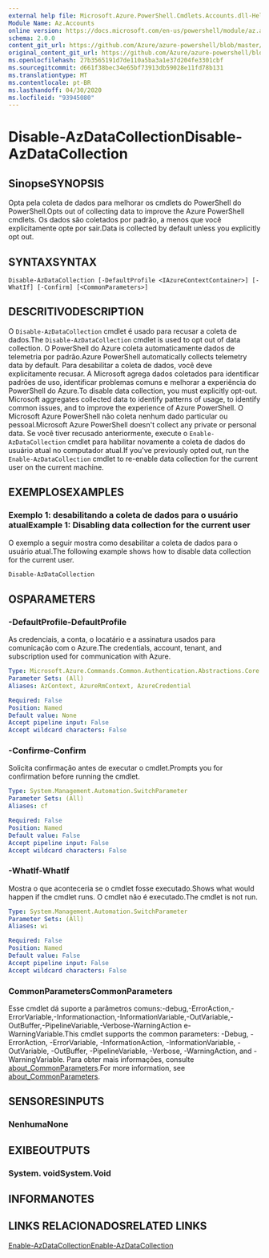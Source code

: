 ```yaml
---
external help file: Microsoft.Azure.PowerShell.Cmdlets.Accounts.dll-Help.xml
Module Name: Az.Accounts
online version: https://docs.microsoft.com/en-us/powershell/module/az.accounts/disable-azdatacollection
schema: 2.0.0
content_git_url: https://github.com/Azure/azure-powershell/blob/master/src/Accounts/Accounts/help/Disable-AzDataCollection.md
original_content_git_url: https://github.com/Azure/azure-powershell/blob/master/src/Accounts/Accounts/help/Disable-AzDataCollection.md
ms.openlocfilehash: 27b3565191d7de110a5ba3a1e37d204fe3301cbf
ms.sourcegitcommit: d661f38bec34e65bf73913db59028e11fd78b131
ms.translationtype: MT
ms.contentlocale: pt-BR
ms.lasthandoff: 04/30/2020
ms.locfileid: "93945080"
---
```

# <span data-ttu-id="1647f-101">Disable-AzDataCollection</span><span class="sxs-lookup"><span data-stu-id="1647f-101">Disable-AzDataCollection</span></span>

## <span data-ttu-id="1647f-102">Sinopse</span><span class="sxs-lookup"><span data-stu-id="1647f-102">SYNOPSIS</span></span>
<span data-ttu-id="1647f-103">Opta pela coleta de dados para melhorar os cmdlets do PowerShell do PowerShell.</span><span class="sxs-lookup"><span data-stu-id="1647f-103">Opts out of collecting data to improve the Azure PowerShell cmdlets.</span></span> <span data-ttu-id="1647f-104">Os dados são coletados por padrão, a menos que você explicitamente opte por sair.</span><span class="sxs-lookup"><span data-stu-id="1647f-104">Data is collected by default unless you explicitly opt out.</span></span>

## <span data-ttu-id="1647f-105">SYNTAX</span><span class="sxs-lookup"><span data-stu-id="1647f-105">SYNTAX</span></span>

```
Disable-AzDataCollection [-DefaultProfile <IAzureContextContainer>] [-WhatIf] [-Confirm] [<CommonParameters>]
```

## <span data-ttu-id="1647f-106">DESCRITIVO</span><span class="sxs-lookup"><span data-stu-id="1647f-106">DESCRIPTION</span></span>

<span data-ttu-id="1647f-107">O `Disable-AzDataCollection` cmdlet é usado para recusar a coleta de dados.</span><span class="sxs-lookup"><span data-stu-id="1647f-107">The `Disable-AzDataCollection` cmdlet is used to opt out of data collection.</span></span> <span data-ttu-id="1647f-108">O PowerShell do Azure coleta automaticamente dados de telemetria por padrão.</span><span class="sxs-lookup"><span data-stu-id="1647f-108">Azure PowerShell automatically collects telemetry data by default.</span></span> <span data-ttu-id="1647f-109">Para desabilitar a coleta de dados, você deve explicitamente recusar. A Microsoft agrega dados coletados para identificar padrões de uso, identificar problemas comuns e melhorar a experiência do PowerShell do Azure.</span><span class="sxs-lookup"><span data-stu-id="1647f-109">To disable data collection, you must explicitly opt-out. Microsoft aggregates collected data to identify patterns of usage, to identify common issues, and to improve the experience of Azure PowerShell.</span></span> <span data-ttu-id="1647f-110">O Microsoft Azure PowerShell não coleta nenhum dado particular ou pessoal.</span><span class="sxs-lookup"><span data-stu-id="1647f-110">Microsoft Azure PowerShell doesn't collect any private or personal data.</span></span> <span data-ttu-id="1647f-111">Se você tiver recusado anteriormente, execute o `Enable-AzDataCollection` cmdlet para habilitar novamente a coleta de dados do usuário atual no computador atual.</span><span class="sxs-lookup"><span data-stu-id="1647f-111">If you've previously opted out, run the `Enable-AzDataCollection` cmdlet to re-enable data collection for the current user on the current machine.</span></span>

## <span data-ttu-id="1647f-112">EXEMPLOS</span><span class="sxs-lookup"><span data-stu-id="1647f-112">EXAMPLES</span></span>

### <span data-ttu-id="1647f-113">Exemplo 1: desabilitando a coleta de dados para o usuário atual</span><span class="sxs-lookup"><span data-stu-id="1647f-113">Example 1: Disabling data collection for the current user</span></span>

<span data-ttu-id="1647f-114">O exemplo a seguir mostra como desabilitar a coleta de dados para o usuário atual.</span><span class="sxs-lookup"><span data-stu-id="1647f-114">The following example shows how to disable data collection for the current user.</span></span>

```powershell
Disable-AzDataCollection
```

## <span data-ttu-id="1647f-115">OS</span><span class="sxs-lookup"><span data-stu-id="1647f-115">PARAMETERS</span></span>

### <span data-ttu-id="1647f-116">-DefaultProfile</span><span class="sxs-lookup"><span data-stu-id="1647f-116">-DefaultProfile</span></span>

<span data-ttu-id="1647f-117">As credenciais, a conta, o locatário e a assinatura usados para comunicação com o Azure.</span><span class="sxs-lookup"><span data-stu-id="1647f-117">The credentials, account, tenant, and subscription used for communication with Azure.</span></span>

```yaml
Type: Microsoft.Azure.Commands.Common.Authentication.Abstractions.Core.IAzureContextContainer
Parameter Sets: (All)
Aliases: AzContext, AzureRmContext, AzureCredential

Required: False
Position: Named
Default value: None
Accept pipeline input: False
Accept wildcard characters: False
```

### <span data-ttu-id="1647f-118">-Confirme</span><span class="sxs-lookup"><span data-stu-id="1647f-118">-Confirm</span></span>

<span data-ttu-id="1647f-119">Solicita confirmação antes de executar o cmdlet.</span><span class="sxs-lookup"><span data-stu-id="1647f-119">Prompts you for confirmation before running the cmdlet.</span></span>

```yaml
Type: System.Management.Automation.SwitchParameter
Parameter Sets: (All)
Aliases: cf

Required: False
Position: Named
Default value: False
Accept pipeline input: False
Accept wildcard characters: False
```

### <span data-ttu-id="1647f-120">-WhatIf</span><span class="sxs-lookup"><span data-stu-id="1647f-120">-WhatIf</span></span>

<span data-ttu-id="1647f-121">Mostra o que aconteceria se o cmdlet fosse executado.</span><span class="sxs-lookup"><span data-stu-id="1647f-121">Shows what would happen if the cmdlet runs.</span></span> <span data-ttu-id="1647f-122">O cmdlet não é executado.</span><span class="sxs-lookup"><span data-stu-id="1647f-122">The cmdlet is not run.</span></span>

```yaml
Type: System.Management.Automation.SwitchParameter
Parameter Sets: (All)
Aliases: wi

Required: False
Position: Named
Default value: False
Accept pipeline input: False
Accept wildcard characters: False
```

### <span data-ttu-id="1647f-123">CommonParameters</span><span class="sxs-lookup"><span data-stu-id="1647f-123">CommonParameters</span></span>

<span data-ttu-id="1647f-124">Esse cmdlet dá suporte a parâmetros comuns:-debug,-ErrorAction,-ErrorVariable,-Informationaction,-InformationVariable,-OutVariable,-OutBuffer,-PipelineVariable,-Verbose-WarningAction e-WarningVariable.</span><span class="sxs-lookup"><span data-stu-id="1647f-124">This cmdlet supports the common parameters: -Debug, -ErrorAction, -ErrorVariable, -InformationAction, -InformationVariable, -OutVariable, -OutBuffer, -PipelineVariable, -Verbose, -WarningAction, and -WarningVariable.</span></span> <span data-ttu-id="1647f-125">Para obter mais informações, consulte [about_CommonParameters](/powershell/module/microsoft.powershell.core/about/about_commonparameters).</span><span class="sxs-lookup"><span data-stu-id="1647f-125">For more information, see [about_CommonParameters](/powershell/module/microsoft.powershell.core/about/about_commonparameters).</span></span>

## <span data-ttu-id="1647f-126">SENSORES</span><span class="sxs-lookup"><span data-stu-id="1647f-126">INPUTS</span></span>

### <span data-ttu-id="1647f-127">Nenhuma</span><span class="sxs-lookup"><span data-stu-id="1647f-127">None</span></span>

## <span data-ttu-id="1647f-128">EXIBE</span><span class="sxs-lookup"><span data-stu-id="1647f-128">OUTPUTS</span></span>

### <span data-ttu-id="1647f-129">System. void</span><span class="sxs-lookup"><span data-stu-id="1647f-129">System.Void</span></span>

## <span data-ttu-id="1647f-130">INFORMA</span><span class="sxs-lookup"><span data-stu-id="1647f-130">NOTES</span></span>

## <span data-ttu-id="1647f-131">LINKS RELACIONADOS</span><span class="sxs-lookup"><span data-stu-id="1647f-131">RELATED LINKS</span></span>

[<span data-ttu-id="1647f-132">Enable-AzDataCollection</span><span class="sxs-lookup"><span data-stu-id="1647f-132">Enable-AzDataCollection</span></span>](./Enable-AzDataCollection.md)
